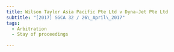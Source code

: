 ```yaml
---
title: Wilson Taylor Asia Pacific Pte Ltd v Dyna-Jet Pte Ltd 
subtitle: "[2017] SGCA 32 / 26\_April\_2017"
tags:
  - Arbitration
  - Stay of proceedings

---
```


